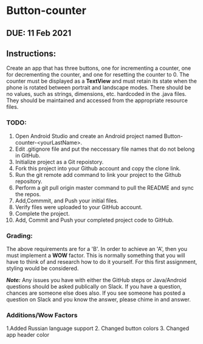 # Button-counter

## DUE: 11 Feb 2021

## Instructions:

Create an app that has three buttons, one for incrementing a counter, one for decrementing the counter, and one for resetting the counter to 0. The counter must be displayed as a **TextView** and must retain its state when the phone is rotated between portrait and landscape modes. There should be no values, such as strings, dimensions, etc. hardcoded in the .java files. They should be maintained and accessed from the appropriate resource files.

### TODO:
1. Open Android Studio and create an Android project named Button-counter-\<yourLastName\>.
2. Edit .gitignore file and put the neccessary file names that do not belong in GitHub.
3. Initialize project as a Git repoistory.
4. Fork this project into your Github account and copy the clone link.
5. Run the git remote add command to link your project to the Github repository.
6. Perform a git pull origin master command to pull the README and sync the repos.
7. Add,Commmit, and Push your initial files.
8. Verify files were uploaded to your GitHub account.
9. Complete the project.
10. Add, Commit and Push your completed project code to GitHub.
 
 
 ### Grading:
 
 The above requirements are for a 'B'. In order to achieve an 'A', then you must implement a **WOW** factor. This is normally something that you will have to think of and research how to do it yourself. For this first assignment, styling would be considered. 
 
 ***Note:*** Any issues you have with either the GitHub steps or Java/Android questions should be asked publically on Slack. If you have a question, chances are someone else does also. If you see someone has posted a question on Slack and you know the answer, please chime in and answer.
 
 ### Additions/Wow Factors
1.Added Russian language support
2. Changed button colors
3. Changed app header color

